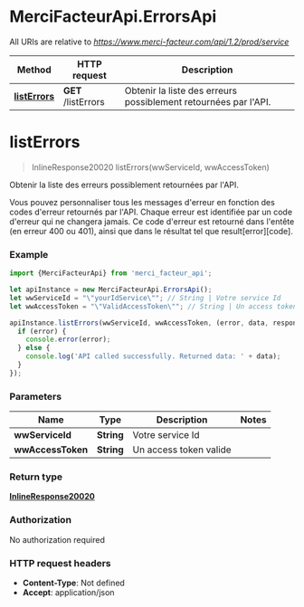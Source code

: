 # MerciFacteurApi.ErrorsApi

All URIs are relative to *https://www.merci-facteur.com/api/1.2/prod/service*

Method | HTTP request | Description
------------- | ------------- | -------------
[**listErrors**](ErrorsApi.md#listErrors) | **GET** /listErrors | Obtenir la liste des erreurs possiblement retournées par l&#x27;API.

<a name="listErrors"></a>
# **listErrors**
> InlineResponse20020 listErrors(wwServiceId, wwAccessToken)

Obtenir la liste des erreurs possiblement retournées par l&#x27;API.

Vous pouvez personnaliser tous les messages d&#x27;erreur en fonction des codes d&#x27;erreur retournés par l&#x27;API. Chaque erreur est identifiée par un code d&#x27;erreur qui ne changera jamais. Ce code d&#x27;erreur est retourné dans l&#x27;entête (en erreur 400 ou 401), ainsi que dans le résultat tel que result[error][code].

### Example
```javascript
import {MerciFacteurApi} from 'merci_facteur_api';

let apiInstance = new MerciFacteurApi.ErrorsApi();
let wwServiceId = "\"yourIdService\""; // String | Votre service Id
let wwAccessToken = "\"ValidAccessToken\""; // String | Un access token valide

apiInstance.listErrors(wwServiceId, wwAccessToken, (error, data, response) => {
  if (error) {
    console.error(error);
  } else {
    console.log('API called successfully. Returned data: ' + data);
  }
});
```

### Parameters

Name | Type | Description  | Notes
------------- | ------------- | ------------- | -------------
 **wwServiceId** | **String**| Votre service Id | 
 **wwAccessToken** | **String**| Un access token valide | 

### Return type

[**InlineResponse20020**](InlineResponse20020.md)

### Authorization

No authorization required

### HTTP request headers

 - **Content-Type**: Not defined
 - **Accept**: application/json

